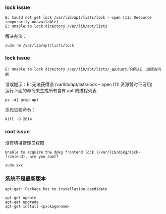 ### lock issue
```
E: Could not get lock /var/lib/apt/lists/lock - open (11: Resource temporarily unavailable)
E: Unable to lock directory /var/lib/apt/lists
```
解决办法：    
```
sudo rm /var/lib/apt/lists/lock
```


### lock issue
```
E: Unable to lock directory /var/lib/apt/lists/_在Ubuntu下解决E: 加锁的问题
```
错误提示：E: 无法获得锁 /var/lib/apt/lists/lock – open (11: 资源暂时不可用)  
运行下面的命令来生成所有含有 apt 的进程列表  
```
ps -A| grep apt
```
杀死进程命令：
```
kill -9 2814
```

### root issue
没有切换管理员权限 
```
Unable to acquire the dpkg frontend lock (/var/lib/dpkg/lock-frontend), are you root?
```
```
sudo xxx
```

### 系统不是最新版本
```
apt-get: Package has no installation candidate
```
```
apt-get update
apt-get upgrade
apt-get install <packagename>
```

